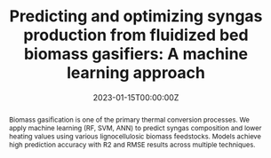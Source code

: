 ---
title: "Predicting and optimizing syngas production from fluidized bed biomass gasifiers: A machine learning approach"
tags: ['biomass gasification', 'machine learning']
authors: ['Jun Yong Kim', 'Dongje Kim', 'Zechong John Li', 'Claudio Dariva', 'Yankai Cao', 'Naoko Ellis']
publication_types: ['article-journal']
publication: "*Energy*"
abstract: Biomass gasification is one of the primary thermal conversion processes. We apply machine learning (RF, SVM, ANN) to predict syngas composition and lower heating values using various lignocellulosic biomass feedstocks. Models achieve high prediction accuracy with R2 and RMSE results across multiple techniques.
date: "2023-01-15T00:00:00Z"
publishDate: "2023-01-15T00:00:00Z"
url_pdf: ""
featured: false
projects: []
slides: ""
---